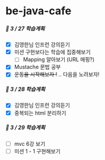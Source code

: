 # be-java-cafe
##### 📌  3 / 27 학습계획 
- [x] 김영한님 인프런 강의듣기
- [x] 미션 구현보다는 학습에 집중해보기
    - [ ] Mapping 알아보기 (URL 매핑?)
- [x] Mustache 문법 공부
- [x] ~~운동을 시작해보자 !~~ .. 다음을 노려보자!

##### 📌  3 / 28 학습계획
- [x] 김영한님 인프런 강의듣기
- [x] 중복되는 html 분리하기

##### 📌  3 / 29 학습계획
- [ ] mvc 6강 보기
- [ ] 미션 1 - 1 구현해보기
